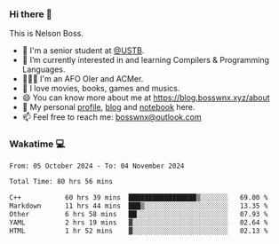 ### Hi there 👋

<!--
**bosswnx/bosswnx** is a ✨ _special_ ✨ repository because its `README.md` (this file) appears on your GitHub profile.

Here are some ideas to get you started:

- 🔭 I’m currently working on ...
- 🌱 I’m currently learning ...
- 👯 I’m looking to collaborate on ...
- 🤔 I’m looking for help with ...
- 💬 Ask me about ...
- 📫 How to reach me: ...
- 😄 Pronouns: ...
- ⚡ Fun fact: ...
-->

This is Nelson Boss.

- 🏫 I'm a senior student at [@USTB](https://www.ustb.edu.cn/).
- 🌱 I’m currently interested in and learning Compilers & Programming Languages.
- 🧑🏻‍💻 I'm an AFO OIer and ACMer.
- 🥰 I love movies, books, games and musics.
- 😄 You can know more about me at https://blog.bosswnx.xyz/about
- 🔗 My personal [profile](https://bosswnx.xyz), [blog](https://blog.bosswnx.xyz) and [notebook](https://note.bosswnx.xyz) here.
- 📫 Feel free to reach me: bosswnx@outlook.com

### Wakatime 💻

<!--START_SECTION:waka-->

```txt
From: 05 October 2024 - To: 04 November 2024

Total Time: 80 hrs 56 mins

C++           60 hrs 39 mins  █████████████████▒░░░░░░░   69.00 %
Markdown      11 hrs 44 mins  ███▒░░░░░░░░░░░░░░░░░░░░░   13.35 %
Other         6 hrs 58 mins   ██░░░░░░░░░░░░░░░░░░░░░░░   07.93 %
YAML          2 hrs 19 mins   ▓░░░░░░░░░░░░░░░░░░░░░░░░   02.64 %
HTML          1 hr 52 mins    ▓░░░░░░░░░░░░░░░░░░░░░░░░   02.13 %
```

<!--END_SECTION:waka-->
